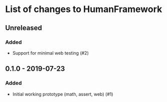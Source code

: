 # List of changes to HumanFramework

## Unreleased
### Added
- Support for minimal web testing (#2)

## 0.1.0 - 2019-07-23
### Added
- Initial working prototype (math, assert, web) (#1)

